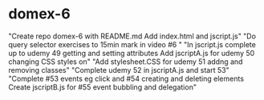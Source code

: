 # domex-6
"Create repo domex-6 with README.md Add index.html and jscript.js"
"Do query selector exercises to 15min mark in video #6 "
"In jscript.js complete up to udemy 49 getting and setting attributes Add jscriptA.js for udemy 50 changing CSS styles on"
"Add stylesheet.CSS for udemy 51 addng and removing classes"
"Complete udemy 52 in jscriptA.js and start 53"
"Complete #53 events eg click and #54 creating and deleting elements Create jscriptB.js for #55 event bubbling and delegation"